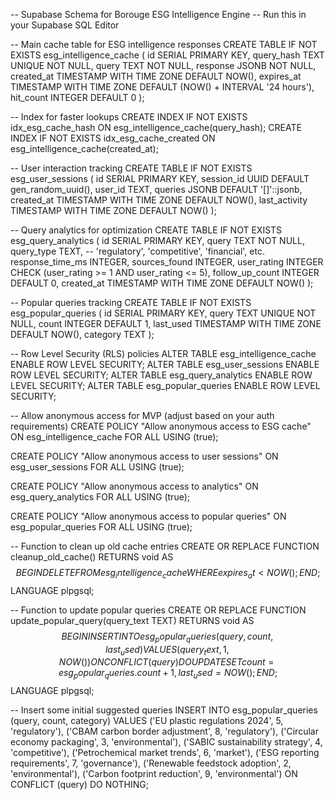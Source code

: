 -- Supabase Schema for Borouge ESG Intelligence Engine
-- Run this in your Supabase SQL Editor

-- Main cache table for ESG intelligence responses
CREATE TABLE IF NOT EXISTS esg_intelligence_cache (
  id SERIAL PRIMARY KEY,
  query_hash TEXT UNIQUE NOT NULL,
  query TEXT NOT NULL,
  response JSONB NOT NULL,
  created_at TIMESTAMP WITH TIME ZONE DEFAULT NOW(),
  expires_at TIMESTAMP WITH TIME ZONE DEFAULT (NOW() + INTERVAL '24 hours'),
  hit_count INTEGER DEFAULT 0
);

-- Index for faster lookups
CREATE INDEX IF NOT EXISTS idx_esg_cache_hash ON esg_intelligence_cache(query_hash);
CREATE INDEX IF NOT EXISTS idx_esg_cache_created ON esg_intelligence_cache(created_at);

-- User interaction tracking
CREATE TABLE IF NOT EXISTS esg_user_sessions (
  id SERIAL PRIMARY KEY,
  session_id UUID DEFAULT gen_random_uuid(),
  user_id TEXT,
  queries JSONB DEFAULT '[]'::jsonb,
  created_at TIMESTAMP WITH TIME ZONE DEFAULT NOW(),
  last_activity TIMESTAMP WITH TIME ZONE DEFAULT NOW()
);

-- Query analytics for optimization
CREATE TABLE IF NOT EXISTS esg_query_analytics (
  id SERIAL PRIMARY KEY,
  query TEXT NOT NULL,
  query_type TEXT, -- 'regulatory', 'competitive', 'financial', etc.
  response_time_ms INTEGER,
  sources_found INTEGER,
  user_rating INTEGER CHECK (user_rating >= 1 AND user_rating <= 5),
  follow_up_count INTEGER DEFAULT 0,
  created_at TIMESTAMP WITH TIME ZONE DEFAULT NOW()
);

-- Popular queries tracking
CREATE TABLE IF NOT EXISTS esg_popular_queries (
  id SERIAL PRIMARY KEY,
  query TEXT UNIQUE NOT NULL,
  count INTEGER DEFAULT 1,
  last_used TIMESTAMP WITH TIME ZONE DEFAULT NOW(),
  category TEXT
);

-- Row Level Security (RLS) policies
ALTER TABLE esg_intelligence_cache ENABLE ROW LEVEL SECURITY;
ALTER TABLE esg_user_sessions ENABLE ROW LEVEL SECURITY;
ALTER TABLE esg_query_analytics ENABLE ROW LEVEL SECURITY;
ALTER TABLE esg_popular_queries ENABLE ROW LEVEL SECURITY;

-- Allow anonymous access for MVP (adjust based on your auth requirements)
CREATE POLICY "Allow anonymous access to ESG cache" ON esg_intelligence_cache
  FOR ALL USING (true);

CREATE POLICY "Allow anonymous access to user sessions" ON esg_user_sessions
  FOR ALL USING (true);

CREATE POLICY "Allow anonymous access to analytics" ON esg_query_analytics
  FOR ALL USING (true);

CREATE POLICY "Allow anonymous access to popular queries" ON esg_popular_queries
  FOR ALL USING (true);

-- Function to clean up old cache entries
CREATE OR REPLACE FUNCTION cleanup_old_cache()
RETURNS void AS $$
BEGIN
  DELETE FROM esg_intelligence_cache 
  WHERE expires_at < NOW();
END;
$$ LANGUAGE plpgsql;

-- Function to update popular queries
CREATE OR REPLACE FUNCTION update_popular_query(query_text TEXT)
RETURNS void AS $$
BEGIN
  INSERT INTO esg_popular_queries (query, count, last_used)
  VALUES (query_text, 1, NOW())
  ON CONFLICT (query) 
  DO UPDATE SET 
    count = esg_popular_queries.count + 1,
    last_used = NOW();
END;
$$ LANGUAGE plpgsql;

-- Insert some initial suggested queries
INSERT INTO esg_popular_queries (query, count, category) VALUES
('EU plastic regulations 2024', 5, 'regulatory'),
('CBAM carbon border adjustment', 8, 'regulatory'),
('Circular economy packaging', 3, 'environmental'),
('SABIC sustainability strategy', 4, 'competitive'),
('Petrochemical market trends', 6, 'market'),
('ESG reporting requirements', 7, 'governance'),
('Renewable feedstock adoption', 2, 'environmental'),
('Carbon footprint reduction', 9, 'environmental')
ON CONFLICT (query) DO NOTHING;